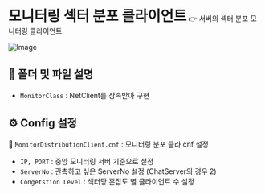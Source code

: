 <h1 style="display:inline">모니터링 섹터 분포 클라이언트</h1> 👉 서버의 섹터 분포 모니터링 클라이언트

![Image](https://github.com/user-attachments/assets/1d262975-c1a3-433d-a6be-055524ed7afe)
## 📂 폴더 및 파일 설명
 - `MonitorClass` : NetClient를 상속받아 구현

## ⚙️ Config 설정
📄 `MonitorDistributionClient.cnf` : 모니터링 분포 클라 cnf 설정
- `IP, PORT` : 중앙 모니터링 서버 기준으로 설정
- `ServerNo` : 관측하고 싶은 ServerNo 설정 (ChatServer의 경우 2)
- `Congetstion Level` : 섹터당 혼잡도 별 클라이언트 수 설정


